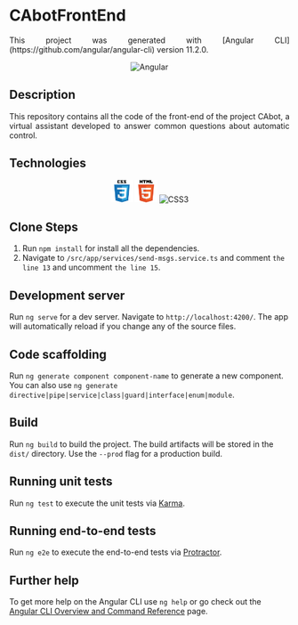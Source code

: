 # CAbotFrontEnd


<p align="justify"> This project was generated with [Angular CLI](https://github.com/angular/angular-cli) version 11.2.0. </p>

<p align='center'>
<img src="https://www.vectorlogo.zone/logos/angular/angular-icon.svg" alt="Angular" width="40" height="40"> 
</p>

## Description
<p align='justify'>
This repository contains all the code of the front-end of the project CAbot, a virtual assistant developed to answer common questions about automatic control.
</p>

## Technologies

<p align='center'> 
<img alt="CSS3" width="40" height="40" src="https://raw.githubusercontent.com/github/explore/80688e429a7d4ef2fca1e82350fe8e3517d3494d/topics/css/css.png">
<img alt="CSS3" width="40" height="40" src="https://raw.githubusercontent.com/github/explore/80688e429a7d4ef2fca1e82350fe8e3517d3494d/topics/html/html.png">
<img alt="CSS3" width="40" height="40" src="https://www.vectorlogo.zone/logos/typescriptlang/typescriptlang-icon.svg">


</p>


## Clone Steps

1. Run `npm install` for install all the dependencies.
2. Navigate to `/src/app/services/send-msgs.service.ts` and comment `the line 13` and uncomment `the line 15`.


## Development server


Run `ng serve` for a dev server. Navigate to `http://localhost:4200/`. The app will automatically reload if you change any of the source files.


## Code scaffolding

Run `ng generate component component-name` to generate a new component. You can also use `ng generate directive|pipe|service|class|guard|interface|enum|module`.

## Build

Run `ng build` to build the project. The build artifacts will be stored in the `dist/` directory. Use the `--prod` flag for a production build.

## Running unit tests

Run `ng test` to execute the unit tests via [Karma](https://karma-runner.github.io).

## Running end-to-end tests

Run `ng e2e` to execute the end-to-end tests via [Protractor](http://www.protractortest.org/).

## Further help

To get more help on the Angular CLI use `ng help` or go check out the [Angular CLI Overview and Command Reference](https://angular.io/cli) page.


